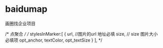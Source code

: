 # baidumap
画圈找企业项目


/* 点聚合 */
        /* stylesInMarker:[
          {
          url, //图片的url 地址必填
          size, // size 图片大小 必填项
          opt_anchor,
          textColor, 
          opt_textSize
           }
], */